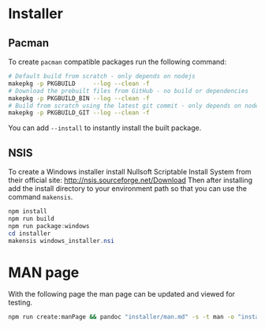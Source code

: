 # Installer

## Pacman

To create `pacman` compatible packages run the following command:

```sh
# Default build from scratch - only depends on nodejs
makepkg -p PKGBUILD     --log --clean -f
# Download the prebuilt files from GitHub - no build or dependencies
makepkg -p PKGBUILD_BIN --log --clean -f
# Build from scratch using the latest git commit - only depends on nodejs
makepkg -p PKGBUILD_GIT --log --clean -f
```

You can add `--install` to instantly install the built package.

## NSIS

To create a Windows installer install Nullsoft Scriptable Install System from their official site: http://nsis.sourceforge.net/Download
Then after installing add the install directory to your environment path so that you can use the command `makensis`.

```ps1
npm install
npm run build
npm run package:windows
cd installer
makensis windows_installer.nsi
```

# MAN page

With the following page the man page can be updated and viewed for testing.

```sh
npm run create:manPage && pandoc "installer/man.md" -s -t man -o "installer/man.1" && man -l "installer/man.1"
```
